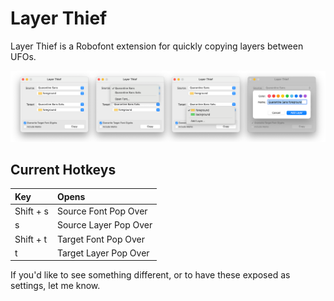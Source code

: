 # Layer Thief
 Layer Thief is a Robofont extension for quickly copying layers between UFOs.

[![Layer Thief UI](https://github.com/rdmcmurray/layer-thief/blob/master/resources/lt-screenshot-01.png)](https://github.com/rdmcmurray/layer-thief/blob/master/resources/lt-screenshot-01.png?raw=true)

## Current Hotkeys
| Key | Opens |
|:-|:-|
| Shift + s | Source Font Pop Over |
| s | Source Layer Pop Over |
| Shift + t | Target Font Pop Over |
| t | Target Layer Pop Over |

If you'd like to see something different, or to have these exposed as settings, let me know.